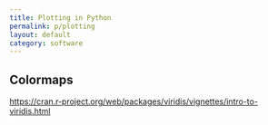 ```yaml
---
title: Plotting in Python
permalink: p/plotting
layout: default
category: software
---
```


## Colormaps

https://cran.r-project.org/web/packages/viridis/vignettes/intro-to-viridis.html
